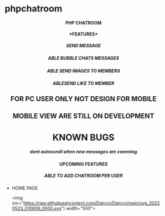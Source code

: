 # phpchatroom
<h4 align="center">
PHP CHATROOM
</h4>
<h4 align="center">
*FEATURES*
</h4>
<h5 align="center">
SEND MESSAGE
</h5>
  <h5 align="center">

ABLE BUBBLE CHATS MESSAGES
</h5>
  
  
  <h5 align="center">
ABLE SEND IMAGES TO MEMBERS
</h5>

  <h5 align="center">
ABLESEND LIKE TO MEMBER
</h5>

  <h2 align="center">
FOR PC USER ONLY NOT DESIGN FOR MOBILE
</h2>
  <h2 align="center">
MOBILE VIEW ARE STILL ON DEVELOPMENT
</h2>

  <h1 align="center">
KNOWN BUGS
</h1>
 <h5 align="center">

*dont autoscroll when new messages are comming*
 </h5>

 <h4 align="center">

UPCOMING FEATURES
 <h4 align="center">

 <h5 align="center">

ABLE TO ADD CHATROOM PER USER
</h5>
 <p align="center">

* HOME PAGE 

  <img src="https://raw.githubusercontent.com/Datcyx/Datcyx/main/svg_20220523_010809_0000.svg") width="550">
 

</p>


